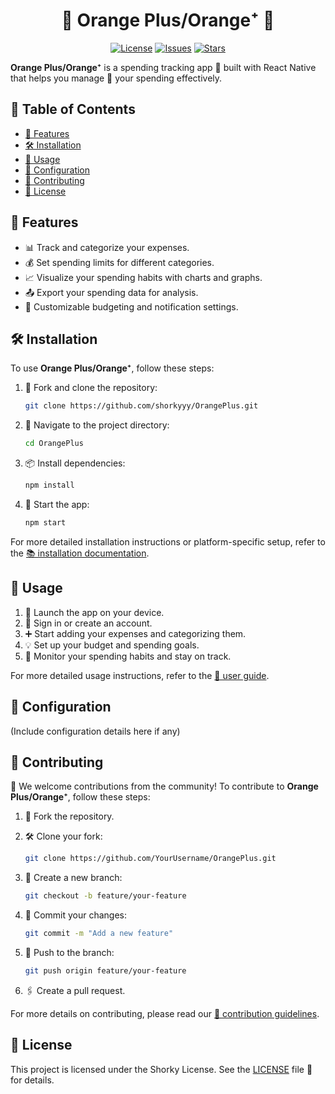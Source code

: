 <h1 align="center">🍊 Orange Plus/Orange⁺ 🍊</h1>

<p align="center">
  <a href="https://github.com/shorkyyy/OrangePlus/blob/main/LICENSE"><img src="https://img.shields.io/github/license/shorkyyy/OrangePlus" alt="License"></a>
  <a href="https://github.com/shorkyyy/OrangePlus/issues"><img src="https://img.shields.io/github/issues/shorkyyy/OrangePlus" alt="Issues"></a>
  <a href="https://github.com/shorkyyy/OrangePlus/stargazers"><img src="https://img.shields.io/github/stars/shorkyyy/OrangePlus" alt="Stars"></a>
</p>

**Orange Plus/Orange⁺** is a spending tracking app 📱 built with React Native that helps you manage 💼 your spending effectively.

## 📌 Table of Contents

- [🌟 Features](#features)
- [🛠 Installation](#installation)
- [🚀 Usage](#usage)
- [🔧 Configuration](#configuration)
- [🤝 Contributing](#contributing)
- [📜 License](#license)

## 🌟 Features

- 📊 Track and categorize your expenses.
- 💰 Set spending limits for different categories.
- 📈 Visualize your spending habits with charts and graphs.
- 📤 Export your spending data for analysis.
- 🔔 Customizable budgeting and notification settings.

## 🛠 Installation

To use **Orange Plus/Orange⁺**, follow these steps:

1. 🍴 Fork and clone the repository:

   ```bash
   git clone https://github.com/shorkyyy/OrangePlus.git
   ```

2. 📂 Navigate to the project directory:

   ```bash
   cd OrangePlus
   ```

3. 📦 Install dependencies:

   ```bash
   npm install
   ```

4. 🚀 Start the app:

   ```bash
   npm start
   ```

For more detailed installation instructions or platform-specific setup, refer to the [📚 installation documentation](docs/installation.md).

## 🚀 Usage

1. 📱 Launch the app on your device.
2. 🔐 Sign in or create an account.
3. ➕ Start adding your expenses and categorizing them.
4. 💡 Set up your budget and spending goals.
5. 👀 Monitor your spending habits and stay on track.

For more detailed usage instructions, refer to the [📘 user guide](docs/user-guide.md).

## 🔧 Configuration

(Include configuration details here if any)

## 🤝 Contributing

🎉 We welcome contributions from the community! To contribute to **Orange Plus/Orange⁺**, follow these steps:

1. 🍴 Fork the repository.
2. 🛠 Clone your fork:

   ```bash
   git clone https://github.com/YourUsername/OrangePlus.git
   ```

3. 🌿 Create a new branch:

   ```bash
   git checkout -b feature/your-feature
   ```

4. 📝 Commit your changes:

   ```bash
   git commit -m "Add a new feature"
   ```

5. 🚀 Push to the branch:

   ```bash
   git push origin feature/your-feature
   ```

6. 🖇 Create a pull request.

For more details on contributing, please read our [📜 contribution guidelines](CONTRIBUTING.md).

## 📜 License

This project is licensed under the Shorky License. See the [LICENSE](LICENSE) file 📄 for details.
```
